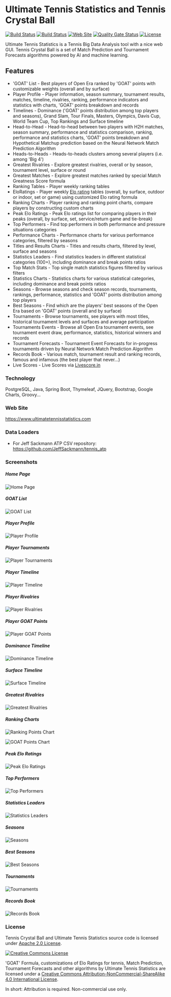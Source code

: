 # Ultimate Tennis Statistics and Tennis Crystal Ball

[![Build Status](https://travis-ci.org/mcekovic/tennis-crystal-ball.svg?branch=master)](https://travis-ci.org/mcekovic/tennis-crystal-ball)
[![Build Status](https://github.com/mcekovic/tennis-crystal-ball/workflows/build/badge.svg)](https://github.com/mcekovic/tennis-crystal-ball/actions?query=workflow%3Abuild)
[![Web Site](https://img.shields.io/website/https/www.ultimatetennisstatistics.com.svg)](https://www.ultimatetennisstatistics.com)
[![Quality Gate Status](https://sonarcloud.io/api/project_badges/measure?project=mcekovic_tennis-crystal-ball&metric=alert_status)](https://sonarcloud.io/dashboard?id=mcekovic_tennis-crystal-ball)
[![License](https://img.shields.io/badge/license-Apache%202.0-blue.svg?maxAge=2592000)](http://www.apache.org/licenses/LICENSE-2.0)

Ultimate Tennis Statistics is a Tennis Big Data Analysis tool with a nice web GUI.
Tennis Crystal Ball is a set of Match Prediction and Tournament Forecasts algorithms powered by AI and machine learning.

## Features

- 'GOAT' List - Best players of Open Era ranked by 'GOAT' points with customizable weights (overall and by surface)
- Player Profile - Player information, season summary, tournament results, matches, timeline, rivalries, ranking, performance indicators and statistics with charts, 'GOAT' points breakdown and records
- Timelines - Dominance ('GOAT' points distribution among top players and seasons), Grand Slam, Tour Finals, Masters, Olympics, Davis Cup, World Team Cup, Top Rankings and Surface timeline
- Head-to-Head - Head-to-head between two players with H2H matches, season summary, performance and statistics comparison, ranking, performance and statistics charts, 'GOAT' points breakdown and Hypothetical Matchup prediction based on the Neural Network Match Prediction Algorithm
- Heads-to-Heads - Heads-to-heads clusters among several players (i.e. among 'Big 4')
- Greatest Rivalries - Explore greatest rivalries, overall or by season, tournament level, surface or round
- Greatest Matches - Explore greatest matches ranked by special Match Greatness Score formula
- Ranking Tables - Player weekly ranking tables
- EloRatings - Player weekly [Elo rating](https://en.wikipedia.org/wiki/Elo_rating_system) tables (overall, by surface, outdoor or indoor, set or game) using customized Elo rating formula
- Ranking Charts - Player ranking and ranking point charts, compare players by constructing custom charts
- Peak Elo Ratings - Peak Elo ratings list for comparing players in their peaks (overall, by surface, set, service/return game and tie-break)
- Top Performers - Find top performers in both performance and pressure situations categories
- Performance Charts - Performance charts for various performance categories, filtered by seasons
- Titles and Results Charts - Titles and results charts, filtered by level, surface and seasons
- Statistics Leaders - Find statistics leaders in different statistical categories (100+), including dominance and break points ratios
- Top Match Stats - Top single match statistics figures filtered by various filters
- Statistics Charts - Statistics charts for various statistical categories, including dominance and break points ratios
- Seasons - Browse seasons and check season records, tournaments, rankings, performance, statistics and 'GOAT' points distribution among top players
- Best Seasons - Find which are the players' best seasons of the Open Era based on 'GOAT' points (overall and by surface)
- Tournaments - Browse tournaments, see players with most titles, historical tournament levels and surfaces and average participation
- Tournaments Events - Browse all Open Era tournament events, see tournament event draw, performance, statistics, historical winners and records
- Tournament Forecasts - Tournament Event Forecasts for in-progress tournaments driven by Neural Network Match Prediction Algorithm
- Records Book - Various match, tournament result and ranking records, famous and infamous (the best player that never...)
- Live Scores - Live Scores via [Livescore.in](https://www.livescore.in)

### Technology

PostgreSQL, Java, Spring Boot, Thymeleaf, JQuery, Bootstrap, Google Charts, Groovy...

### Web Site
https://www.ultimatetennisstatistics.com

### Data Loaders
- For Jeff Sackmann ATP CSV repository: https://github.com/JeffSackmann/tennis_atp

### Screenshots

##### Home Page
![Home Page](https://github.com/mcekovic/open-box/blob/master/HomePage.png?raw=true)

##### GOAT List
![GOAT List](https://github.com/mcekovic/open-box/blob/master/GOATList.png?raw=true)

##### Player Profile
![Player Profile](https://github.com/mcekovic/open-box/blob/master/PlayerProfile.png?raw=true)

##### Player Tournaments
![Player Tournaments](https://github.com/mcekovic/open-box/blob/master/PlayerTournaments.png?raw=true)

##### Player Timeline
![Player Timeline](https://github.com/mcekovic/open-box/blob/master/PlayerTimeline.png?raw=true)

##### Player Rivalries
![Player Rivalries](https://github.com/mcekovic/open-box/blob/master/PlayerRivalries.png?raw=true)

##### Player GOAT Points
![Player GOAT Points](https://github.com/mcekovic/open-box/blob/master/PlayerGOATPoints.png?raw=true)

##### Dominance Timeline
![Dominance Timeline](https://github.com/mcekovic/open-box/blob/master/BigGunsTimeline.png?raw=true)

##### Surface Timeline
![Surface Timeline](https://github.com/mcekovic/open-box/blob/master/SurfaceTimeline.png?raw=true)

##### Greatest Rivalries
![Greatest Rivalries](https://github.com/mcekovic/open-box/blob/master/GreatestRivalries.png?raw=true)

##### Ranking Charts
![Ranking Points Chart](https://github.com/mcekovic/open-box/blob/master/RankingChart.png?raw=true)

![GOAT Points Chart](https://github.com/mcekovic/open-box/blob/master/RankingChart2.png?raw=true)

##### Peak Elo Ratings
![Peak Elo Ratings](https://github.com/mcekovic/open-box/blob/master/PeakEloRatings.png?raw=true)

##### Top Performers
![Top Performers](https://github.com/mcekovic/open-box/blob/master/TopPerformers.png?raw=true)

##### Statistics Leaders
![Statistics Leaders](https://github.com/mcekovic/open-box/blob/master/StatisticsLeaders.png?raw=true)

##### Seasons
![Seasons](https://github.com/mcekovic/open-box/blob/master/Seasons.png?raw=true)

##### Best Seasons
![Best Seasons](https://github.com/mcekovic/open-box/blob/master/BestSeasons.png?raw=true)

##### Tournaments
![Tournaments](https://github.com/mcekovic/open-box/blob/master/Tournaments.png?raw=true)

##### Records Book
![Records Book](https://github.com/mcekovic/open-box/blob/master/RecordsBook.png?raw=true)

### License

Tennis Crystal Ball and Ultimate Tennis Statistics source code is licensed under [Apache 2.0 License](http://www.apache.org/licenses/LICENSE-2.0).

[![Creative Commons License](https://i.creativecommons.org/l/by-nc-sa/4.0/88x31.png)](http://creativecommons.org/licenses/by-nc-sa/4.0/)

'GOAT' Formula, customizations of Elo Ratings for tennis, Match Prediction, Tournament Forecasts and other algorithms by Ultimate Tennis Statistics are licensed under a [Creative Commons Attribution-NonCommercial-ShareAlike 4.0 International License](http://creativecommons.org/licenses/by-nc-sa/4.0/).

In short: Attribution is required. Non-commercial use only.
